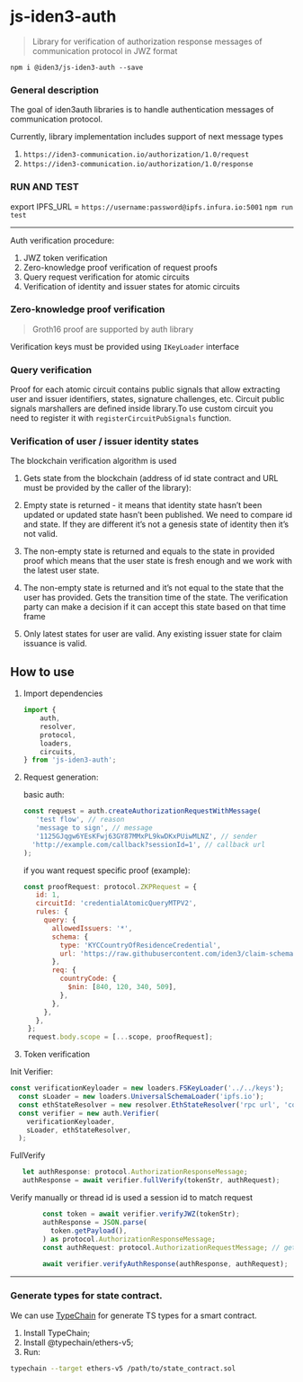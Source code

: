 # js-iden3-auth

> Library for verification of authorization response messages of communication protocol in JWZ format
>

`npm i @iden3/js-iden3-auth --save`

### General description

The goal of iden3auth libraries is to handle authentication messages of communication protocol.

Currently, library implementation includes support of next message types

1. `https://iden3-communication.io/authorization/1.0/request`
2. `https://iden3-communication.io/authorization/1.0/response`

### RUN AND TEST

export IPFS_URL = `https://username:password@ipfs.infura.io:5001`
`npm run test`

---

Auth verification procedure:

1. JWZ token verification
2. Zero-knowledge proof verification of request proofs
3. Query request verification for atomic circuits
4. Verification of identity and issuer states for atomic circuits

### Zero-knowledge proof verification

> Groth16 proof are supported by auth library
>

Verification keys must be provided using `IKeyLoader` interface

### Query verification

Proof for each atomic circuit contains public signals that allow extracting user and issuer identifiers, states, signature challenges, etc.
Circuit public signals marshallers are defined inside library.To use custom circuit you need to register it with `registerCircuitPubSignals` function.

### Verification of user / issuer identity states

The blockchain verification algorithm is used

1. Gets state from the blockchain (address of id state contract and URL must be provided by the caller of the library):
1. Empty state is returned - it means that identity state hasn’t been updated or updated state hasn’t been published. We need to compare id and state. If they are different it’s not a genesis state of identity then it’s not valid.
2. The non-empty state is returned and equals to the state in provided proof which means that the user state is fresh enough and we work with the latest user state.
3. The non-empty state is returned and it’s not equal to the state that the user has provided. Gets the transition time of the state. The verification party can make a decision if it can accept this state based on that time frame

2. Only latest states for user are valid. Any existing issuer state for claim issuance is valid.

## How to use

1. Import dependencies

    ``` javascript
    import {
        auth,
        resolver,
        protocol,
        loaders,
        circuits,
    } from 'js-iden3-auth';
    ```

2. Request generation:

    basic auth:

    ``` javascript
    const request = auth.createAuthorizationRequestWithMessage(
       'test flow', // reason 
       'message to sign', // message
       '1125GJqgw6YEsKFwj63GY87MMxPL9kwDKxPUiwMLNZ', // sender 
      'http://example.com/callback?sessionId=1', // callback url
    );
    ```

    if you want request specific proof (example):

     ``` javascript
    const proofRequest: protocol.ZKPRequest = {
        id: 1,
        circuitId: 'credentialAtomicQueryMTPV2',
        rules: {
          query: {
            allowedIssuers: '*',
            schema: {
              type: 'KYCCountryOfResidenceCredential',
              url: 'https://raw.githubusercontent.com/iden3/claim-schema-vocab/main/schemas/json-ld/kyc-v2.json-ld',
            },
            req: {
              countryCode: {
                $nin: [840, 120, 340, 509],
              },
            },
          },
        },
      };
      request.body.scope = [...scope, proofRequest];
    ```

3. Token verification

  Init Verifier:

  ``` javascript
  const verificationKeyloader = new loaders.FSKeyLoader('../../keys');
    const sLoader = new loaders.UniversalSchemaLoader('ipfs.io');
    const ethStateResolver = new resolver.EthStateResolver('rpc url', 'contractAddress');
    const verifier = new auth.Verifier(
      verificationKeyloader,
      sLoader, ethStateResolver,
    );
  ```

  FullVerify

  ``` javascript
     let authResponse: protocol.AuthorizationResponseMessage;
     authResponse = await verifier.fullVerify(tokenStr, authRequest);
  ```

 Verify manually or thread id is used a session id to match request

  ``` javascript
          const token = await verifier.verifyJWZ(tokenStr);
          authResponse = JSON.parse(
            token.getPayload(),
          ) as protocol.AuthorizationResponseMessage;
          const authRequest: protocol.AuthorizationRequestMessage; // get request from you session storage. You can use authResponse.thid field
      
          await verifier.verifyAuthResponse(authResponse, authRequest);
  ```

---
### Generate types for state contract.
We can use [TypeChain](https://github.com/dethcrypto/TypeChain#readme) for generate TS types for a smart contract.
1. Install TypeChain;
2. Install @typechain/ethers-v5;
3. Run:
```bash
typechain --target ethers-v5 /path/to/state_contract.sol
```
